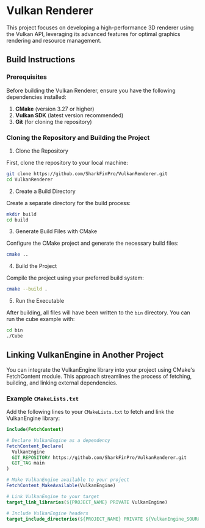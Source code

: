 # Vulkan Renderer

This project focuses on developing a high-performance 3D renderer using the Vulkan API, leveraging its advanced features for optimal graphics rendering and resource management.

## Build Instructions

### Prerequisites

Before building the Vulkan Renderer, ensure you have the following dependencies installed:

1. **CMake** (version 3.27 or higher)
2. **Vulkan SDK** (latest version recommended)
3. **Git** (for cloning the repository)

### Cloning the Repository and Building the Project

1. Clone the Repository

First, clone the repository to your local machine:

```bash
git clone https://github.com/SharkFinPro/VulkanRenderer.git
cd VulkanRenderer
```

2. Create a Build Directory

Create a separate directory for the build process:

```bash
mkdir build
cd build
```

3. Generate Build Files with CMake

Configure the CMake project and generate the necessary build files:

```bash
cmake ..
```

4. Build the Project

Compile the project using your preferred build system:

```bash
cmake --build .
```

5. Run the Executable

After building, all files will have been written to the `bin` directory. You can run the cube example with:

```bash
cd bin
./Cube
```

## Linking VulkanEngine in Another Project

You can integrate the VulkanEngine library into your project using CMake's FetchContent module. This approach streamlines the process of fetching, building, and linking external dependencies.

### Example `CMakeLists.txt`

Add the following lines to your `CMakeLists.txt` to fetch and link the VulkanEngine library:

```cmake
include(FetchContent)

# Declare VulkanEngine as a dependency
FetchContent_Declare(
  VulkanEngine
  GIT_REPOSITORY https://github.com/SharkFinPro/VulkanRenderer.git
  GIT_TAG main
)

# Make VulkanEngine available to your project
FetchContent_MakeAvailable(VulkanEngine)

# Link VulkanEngine to your target
target_link_libraries(${PROJECT_NAME} PRIVATE VulkanEngine)

# Include VulkanEngine headers
target_include_directories(${PROJECT_NAME} PRIVATE ${VulkanEngine_SOURCE_DIR}/include)
```
